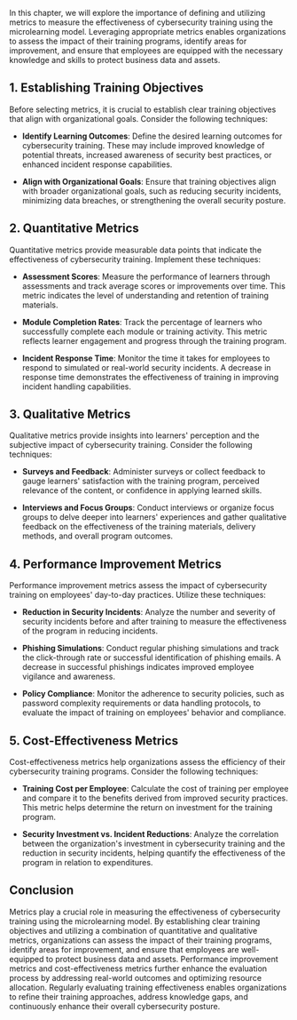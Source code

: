 
In this chapter, we will explore the importance of defining and utilizing metrics to measure the effectiveness of cybersecurity training using the microlearning model. Leveraging appropriate metrics enables organizations to assess the impact of their training programs, identify areas for improvement, and ensure that employees are equipped with the necessary knowledge and skills to protect business data and assets.

**1. Establishing Training Objectives**
---------------------------------------

Before selecting metrics, it is crucial to establish clear training objectives that align with organizational goals. Consider the following techniques:

* **Identify Learning Outcomes**: Define the desired learning outcomes for cybersecurity training. These may include improved knowledge of potential threats, increased awareness of security best practices, or enhanced incident response capabilities.

* **Align with Organizational Goals**: Ensure that training objectives align with broader organizational goals, such as reducing security incidents, minimizing data breaches, or strengthening the overall security posture.

**2. Quantitative Metrics**
---------------------------

Quantitative metrics provide measurable data points that indicate the effectiveness of cybersecurity training. Implement these techniques:

* **Assessment Scores**: Measure the performance of learners through assessments and track average scores or improvements over time. This metric indicates the level of understanding and retention of training materials.

* **Module Completion Rates**: Track the percentage of learners who successfully complete each module or training activity. This metric reflects learner engagement and progress through the training program.

* **Incident Response Time**: Monitor the time it takes for employees to respond to simulated or real-world security incidents. A decrease in response time demonstrates the effectiveness of training in improving incident handling capabilities.

**3. Qualitative Metrics**
--------------------------

Qualitative metrics provide insights into learners' perception and the subjective impact of cybersecurity training. Consider the following techniques:

* **Surveys and Feedback**: Administer surveys or collect feedback to gauge learners' satisfaction with the training program, perceived relevance of the content, or confidence in applying learned skills.

* **Interviews and Focus Groups**: Conduct interviews or organize focus groups to delve deeper into learners' experiences and gather qualitative feedback on the effectiveness of the training materials, delivery methods, and overall program outcomes.

**4. Performance Improvement Metrics**
--------------------------------------

Performance improvement metrics assess the impact of cybersecurity training on employees' day-to-day practices. Utilize these techniques:

* **Reduction in Security Incidents**: Analyze the number and severity of security incidents before and after training to measure the effectiveness of the program in reducing incidents.

* **Phishing Simulations**: Conduct regular phishing simulations and track the click-through rate or successful identification of phishing emails. A decrease in successful phishings indicates improved employee vigilance and awareness.

* **Policy Compliance**: Monitor the adherence to security policies, such as password complexity requirements or data handling protocols, to evaluate the impact of training on employees' behavior and compliance.

**5. Cost-Effectiveness Metrics**
---------------------------------

Cost-effectiveness metrics help organizations assess the efficiency of their cybersecurity training programs. Consider the following techniques:

* **Training Cost per Employee**: Calculate the cost of training per employee and compare it to the benefits derived from improved security practices. This metric helps determine the return on investment for the training program.

* **Security Investment vs. Incident Reductions**: Analyze the correlation between the organization's investment in cybersecurity training and the reduction in security incidents, helping quantify the effectiveness of the program in relation to expenditures.

**Conclusion**
--------------

Metrics play a crucial role in measuring the effectiveness of cybersecurity training using the microlearning model. By establishing clear training objectives and utilizing a combination of quantitative and qualitative metrics, organizations can assess the impact of their training programs, identify areas for improvement, and ensure that employees are well-equipped to protect business data and assets. Performance improvement metrics and cost-effectiveness metrics further enhance the evaluation process by addressing real-world outcomes and optimizing resource allocation. Regularly evaluating training effectiveness enables organizations to refine their training approaches, address knowledge gaps, and continuously enhance their overall cybersecurity posture.

